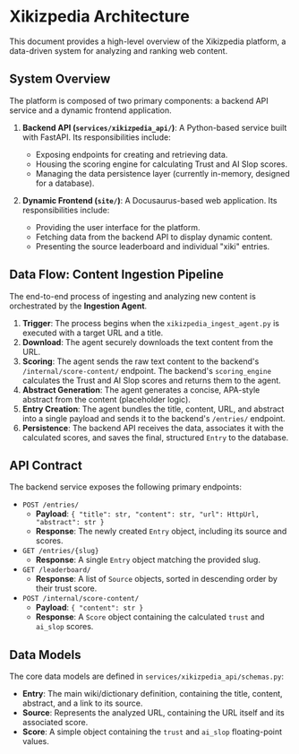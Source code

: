 # Xikizpedia Architecture

This document provides a high-level overview of the Xikizpedia platform, a data-driven system for analyzing and ranking web content.

## System Overview

The platform is composed of two primary components: a backend API service and a dynamic frontend application.

1.  **Backend API (`services/xikizpedia_api/`)**: A Python-based service built with FastAPI. Its responsibilities include:
    *   Exposing endpoints for creating and retrieving data.
    *   Housing the scoring engine for calculating Trust and AI Slop scores.
    *   Managing the data persistence layer (currently in-memory, designed for a database).

2.  **Dynamic Frontend (`site/`)**: A Docusaurus-based web application. Its responsibilities include:
    *   Providing the user interface for the platform.
    *   Fetching data from the backend API to display dynamic content.
    *   Presenting the source leaderboard and individual "xiki" entries.

## Data Flow: Content Ingestion Pipeline

The end-to-end process of ingesting and analyzing new content is orchestrated by the **Ingestion Agent**.

1.  **Trigger**: The process begins when the `xikizpedia_ingest_agent.py` is executed with a target URL and a title.
2.  **Download**: The agent securely downloads the text content from the URL.
3.  **Scoring**: The agent sends the raw text content to the backend's `/internal/score-content/` endpoint. The backend's `scoring_engine` calculates the Trust and AI Slop scores and returns them to the agent.
4.  **Abstract Generation**: The agent generates a concise, APA-style abstract from the content (placeholder logic).
5.  **Entry Creation**: The agent bundles the title, content, URL, and abstract into a single payload and sends it to the backend's `/entries/` endpoint.
6.  **Persistence**: The backend API receives the data, associates it with the calculated scores, and saves the final, structured `Entry` to the database.

## API Contract

The backend service exposes the following primary endpoints:

*   `POST /entries/`
    *   **Payload**: `{ "title": str, "content": str, "url": HttpUrl, "abstract": str }`
    *   **Response**: The newly created `Entry` object, including its source and scores.
*   `GET /entries/{slug}`
    *   **Response**: A single `Entry` object matching the provided slug.
*   `GET /leaderboard/`
    *   **Response**: A list of `Source` objects, sorted in descending order by their trust score.
*   `POST /internal/score-content/`
    *   **Payload**: `{ "content": str }`
    *   **Response**: A `Score` object containing the calculated `trust` and `ai_slop` scores.

## Data Models

The core data models are defined in `services/xikizpedia_api/schemas.py`:

*   **Entry**: The main wiki/dictionary definition, containing the title, content, abstract, and a link to its source.
*   **Source**: Represents the analyzed URL, containing the URL itself and its associated score.
*   **Score**: A simple object containing the `trust` and `ai_slop` floating-point values.